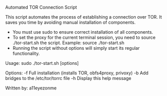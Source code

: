 
 Automated TOR Connection Script 


This script automates the process of establishing a connection over TOR.
It saves you time by avoiding manual installation of components.

- You must use sudo to ensure correct installation of all components.
- To set the proxy for the current terminal session, you need to source ./tor-start.sh the script.
  Example: source ./tor-start.sh
- Running the script without options will simply start its regular functionality.

Usage:
  sudo ./tor-start.sh [options]

Options:
  -f   Full installation (installs TOR, obfs4proxy, privoxy)
  -b   Add bridges to the /etc/tor/torrc file
  -h   Display this help message

Written by: a11eyezonme

